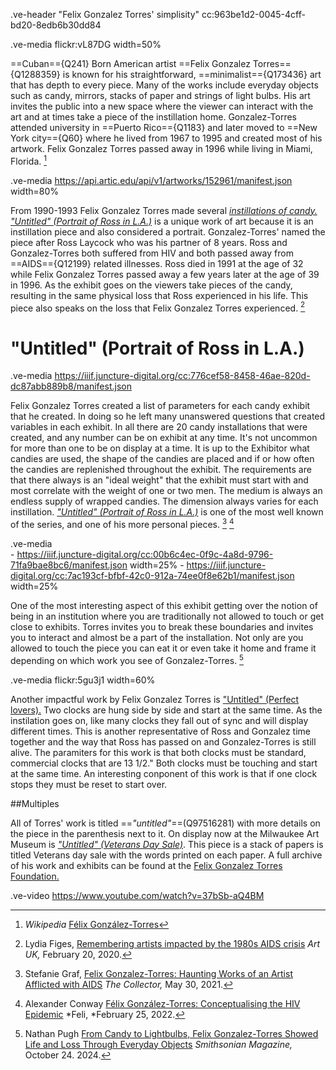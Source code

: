 .ve-header "Felix Gonzalez Torres' simplisity" cc:963be1d2-0045-4cff-bd20-8edb6b30dd84 

.ve-media flickr:vL87DG  width=50%


==Cuban=={Q241} Born American artist ==Felix Gonzalez Torres=={Q1288359} is known for his straightforward, ==minimalist=={Q173436} art that has depth to every piece. Many of the works include everyday objects such as candy, mirrors, stacks of paper and strings of light bulbs. His art invites the public into a new space where the viewer can interact with the art and at times take a piece of the instillation home. 
Gonzalez-Torres attended university in ==Puerto Rico=={Q1183} and later moved to ==New York city=={Q60} where he lived from 1967 to 1995 and created most of his artwork. Felix Gonzalez Torres passed away in 1996 while living in Miami, Florida. [^5]


.ve-media https://api.artic.edu/api/v1/artworks/152961/manifest.json width=80%

From 1990-1993 Felix Gonzalez Torres made several [*instillations of candy.*](https://www.felixgonzalez-torresfoundation.org/works/c/candy-works) [*"Untitled" (Portrait of Ross in L.A.)*](https://www.artic.edu/artworks/152961/untitled-portrait-of-ross-in-l-a) is a unique work of art because it is an instillation piece and also considered a portrait. Gonzalez-Torres' named the piece after Ross Laycock who was his partner of 8 years.  Ross and Gonzalez-Torres both suffered from HIV and both passed away from ==AIDS=={Q12199} related illnesses. Ross died in 1991 at the age of 32 while Felix Gonzalez Torres passed away a few years later at the age of 39 in 1996. As the exhibit goes on the viewers take pieces of the candy, resulting in the same physical loss that Ross experienced in his life. This piece also speaks on the loss that Felix Gonzalez Torres experienced. [^2] 


# "Untitled" (Portrait of Ross in L.A.)

.ve-media  https://iiif.juncture-digital.org/cc:776cef58-8458-46ae-820d-dc87abb889b8/manifest.json 

Felix Gonzalez Torres created a list of parameters for each candy exhibit that he created. In doing so he left many unanswered questions that created variables in each exhibit. In all there are 20 candy installations that were created, and any number can be on exhibit at any time. It's not uncommon for more than one to be on display at a time. It is up to the Exhibitor what candies are used, the shape of the candies are placed and if or how often the candies are replenished throughout the exhibit. 
The requirements are that there always is an "ideal weight" that the exhibit must start with and most correlate with the weight of one or two men. The medium is always an endless supply of wrapped candies. The dimension always varies for each instillation. [*"Untitled" (Portrait of Ross in L.A.)*](https://felixonline.co.uk/articles/felix-gonzalez-torres-conceptualising-the-hiv-epidemic/) is one of the most well known of the series, and one of his more personal pieces.  [^1] [^3]


.ve-media  
      - https://iiif.juncture-digital.org/cc:00b6c4ec-0f9c-4a8d-9796-71fa9bae8bc6/manifest.json width=25% 
      - https://iiif.juncture-digital.org/cc:7ac193cf-bfbf-42c0-912a-74ee0f8e62b1/manifest.json width=25%  
      
One of the most interesting aspect of this exhibit getting over the notion of being in an institution where you are traditionally not allowed to touch or get close to exhibits. Torres invites you to break these boundaries and invites you to interact and almost be a part of the installation. Not only are you allowed to touch the piece you can eat it or even take it home and frame it depending on which work you see of Gonzalez-Torres.  [^4] 


.ve-media flickr:5gu3j1 width=60%

Another impactful work by Felix Gonzalez Torres is ["Untitled" (Perfect lovers).](https://www.thelondonlist.com/culture/felix-gonzalez-torres) Two clocks are hung side by side and start at the same time. As the instilation goes on, like many clocks they fall out of sync and will display different times. This is another representative of Ross and Gonzalez time together and the way that Ross has passed on and Gonzalez-Torres is still alive. The paramiters for this work is that both clocks must be standard, commercial clocks that are 13 1/2." Both clocks must be touching and start at the same time. An interesting conponent of this work is that if one clock stops they must be reset to start over. 

##Multiples

All of Torres' work is titled ==*"untitled"*==(Q97516281) with more details on the piece in the parenthesis next to it. On display now at the Milwaukee Art Museum is [*"Untitled" (Veterans Day Sale)*](https://collection.mam.org/details.php?id=1691). This piece is a stack of papers is titled Veterans day sale with the words printed on each paper. 
A full archive of his work and exhibits can be found at the [Felix Gonzalez Torres Foundation.](https://www.felixgonzalez-torresfoundation.org/) 


.ve-video https://www.youtube.com/watch?v=37bSb-aQ4BM 

[^1]: Stefanie Graf, [Felix Gonzalez-Torres: Haunting Works of an Artist Afflicted with AIDS](https://www.thecollector.com/felix-gonzalez-torres-haunting-works-aids-artist/) *The Collector,* May 30, 2021.

[^1]:[Rounthwaite, Adair. [“Split Witness: Metaphorical Extensions of Life in the Art of Felix Gonzalez-Torres.”](https://www.jstor.org/stable/10.1525/rep.2010.109.1.35) Representations 109, no. 1 (2010): 35–56.
[^2]: Lydia Figes, [Remembering artists impacted by the 1980s AIDS crisis](https://artuk.org/discover/stories/remembering-artists-impacted-by-the-1980s-aids-crisis) *Art UK,* February 20, 2020.
[^3]: Alexander Conway [Félix González-Torres: Conceptualising the HIV Epidemic](https://felixonline.co.uk/articles/felix-gonzalez-torres-conceptualising-the-hiv-epidemic/) *Feli, *February 25, 2022.
[^4]:Nathan Pugh [From Candy to Lightbulbs, Felix Gonzalez-Torres Showed Life and Loss Through Everyday Objects](https://www.smithsonianmag.com/smithsonian-institution/from-candy-to-lightbulbs-felix-gonzalez-torres-showed-life-and-loss-through-everyday-objects-180985302/) *Smithsonian Magazine,* October 24. 2024.
[^5]:*Wikipedia* [Félix González-Torres](https://en.wikipedia.org/wiki/F%C3%A9lix_Gonz%C3%A1lez-Torres)
